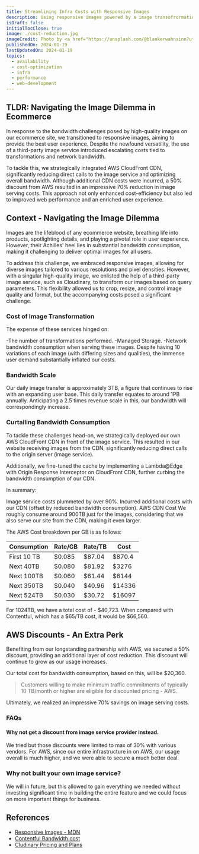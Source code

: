 ```yaml
---
title: Streamlining Infra Costs with Responsive Images
description: Using responsive images powered by a image transofrormation service on a site with high traffic, results in high cost. We saved around 70% by using just a CDN in front!
isDraft: false
initialTocClose: true
image: ./cost-reduction.jpg
imageCredit: Photo by <a href="https://unsplash.com/@blankerwahnsinn?utm_content=creditCopyText&utm_medium=referral&utm_source=unsplash">Fabian Blank</a> on <a href="https://unsplash.com/photos/pink-pig-figurine-on-white-surface-pElSkGRA2NU?utm_content=creditCopyText&utm_medium=referral&utm_source=unsplash">Unsplash</a>
publishedOn: 2024-01-19
lastUpdatedOn: 2024-01-19
topics:
  - availability
  - cost-optimization
  - infra
  - performance
  - web-development
---
```


## TLDR: Navigating the Image Dilemma in Ecommerce

In response to the bandwidth challenges posed by high-quality images on our ecommerce site, we transitioned to responsive images, aiming to provide the best user experience. Despite the newfound versatility, the use of a third-party image service introduced escalating costs tied to transformations and network bandwidth.

To tackle this, we strategically integrated AWS CloudFront CDN, significantly reducing direct calls to the image service and optimizing overall bandwidth. Although additional CDN costs were incurred, a 50% discount from AWS resulted in an impressive 70% reduction in image serving costs. This approach not only enhanced cost-efficiency but also led to improved web performance and an enriched user experience.

## Context - Navigating the Image Dilemma

Images are the lifeblood of any ecommerce website, breathing life into products, spotlighting details, and playing a pivotal role in user experience. However, their Achilles' heel lies in substantial bandwidth consumption, making it challenging to deliver optimal images for all users.

To address this challenge, we embraced responsive images, allowing for diverse images tailored to various resolutions and pixel densities. However, with a singular high-quality image, we enlisted the help of a third-party image service, such as Cloudinary, to transform our images based on query parameters. This flexibility allowed us to crop, resize, and control image quality and format, but the accompanying costs posed a significant challenge.

### Cost of Image Transformation

The expense of these services hinged on:

-The number of transformations performed.
-Managed Storage.
-Network bandwidth consumption when serving these images.
Despite having 10 variations of each image (with differing sizes and qualities), the immense user demand substantially inflated our costs.

### Bandwidth Scale

Our daily image transfer is approximately 3TB, a figure that continues to rise with an expanding user base. This daily transfer equates to around 1PB annually. Anticipating a 2.5 times revenue scale in this, our bandwidth will correspondingly increase.

### Curtailing Bandwidth Consumption

To tackle these challenges head-on, we strategically deployed our own AWS CloudFront CDN in front of the image service. This resulted in our website receiving images from the CDN, significantly reducing direct calls to the origin server (image service).

Additionally, we fine-tuned the cache by implementing a Lambda@Edge with Origin Response Interceptor on CloudFront CDN, further curbing the bandwidth consumption of our CDN.

In summary:

Image service costs plummeted by over 90%.
Incurred additional costs with our CDN (offset by reduced bandwidth consumption).
AWS CDN Cost
We roughly consume around 900TB just for the images, considering that we also serve our site from the CDN, making it even larger.

The AWS Cost breakdown per GB is as follows:

| Consumption | Rate/GB | Rate/TB | Cost   |
| ----------- | ------- | ------- | ------ |
| First 10 TB | $0.085  | $87.04  | $870.4 |
| Next 40TB   | $0.080  | $81.92  | $3276  |
| Next 100TB  | $0.060  | $61.44  | $6144  |
| Next 350TB  | $0.040  | $40.96  | $14336 |
| Next 524TB  | $0.030  | $30.72  | $16097 |

For 1024TB, we have a total cost of - $40,723. When compared with Contentful, which has a $65/TB cost, it would be $66,560.

## AWS Discounts - An Extra Perk

Benefiting from our longstanding partnership with AWS, we secured a 50% discount, providing an additional layer of cost reduction. This discount will continue to grow as our usage increases.

Our total cost for bandwidth consumption, based on this, will be $20,360.

> Customers willing to make minimum traffic commitments of typically 10 TB/month or higher are eligible for discounted pricing - AWS.

Ultimately, we realized an impressive 70% savings on image serving costs.

### FAQs

#### Why not get a discount from image service provider instead.

We tried but those discounts were limited to max of 30% with various vendors. For AWS, since our entire infrastructure in on AWS, our usage overall is much higher, and we were able to secure a much better deal.

### Why not built your own image service?

We will in future, but this allowed to gain everything we needed without investing significant time in building the entire feature and we could focus on more important things for business.

## References

- [Responsive Images - MDN](https://developer.mozilla.org/en-US/docs/Learn/HTML/Multimedia_and_embedding/Responsive_images)
- [Contentful Bandwidth cost](https://www.contentful.com/help/legacy-fair-use-2020/)
- [Cludinary Pricing and Plans](https://cloudinary.com/pricing)
